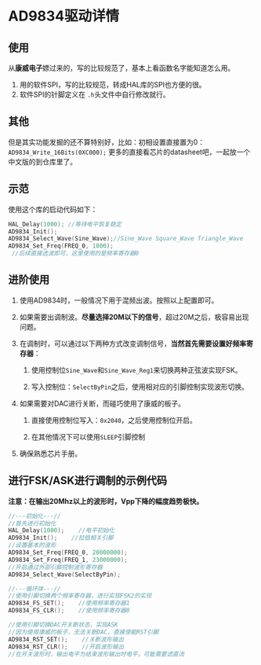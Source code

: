 # AD9834驱动详情

## 使用

从**康威电子**嫖过来的，写的比较规范了，基本上看函数名字能知道怎么用。

1. 用的软件SPI，写的比较规范，转成HAL库的SPI也方便的很。
2. 软件SPI的针脚定义在 `.h`头文件中自行修改就行。

## 其他

但是其实功能发掘的还不算特别好，比如：初相设置直接置为0：`AD9834_Write_16Bits(0XC000);`
更多的直接看芯片的datasheet吧，一起放一个中文版的到仓库里了。

## 示范

使用这个库的启动代码如下：

```c
HAL_Delay(1000); //等待电平恢复稳定
AD9834_Init();
AD9834_Select_Wave(Sine_Wave);//Sine_Wave Square_Wave Triangle_Wave
AD9834_Set_Freq(FREQ_0, 1000);
 //后续直接选波即可，这里使用的是频率寄存器0
```

## 进阶使用

1. 使用AD9834时，一般情况下用于混频出波。按照以上配置即可。

2. 如果需要出调制波。**尽量选择20M以下的信号**，超过20M之后，极容易出现问题。

3. 在调制时，可以通过以下两种方式改变调制信号，**当然首先需要设置好频率寄存器**：
   
   1. 使用控制位`Sine_Wave`和`Sine_Wave_Reg1`来切换两种正弦波实现FSK。
   
   2. 写入控制位：`SelectByPin`之后，使用相对应的引脚控制实现波形切换。

4. 如果需要对DAC进行关断，而碰巧使用了康威的板子。
   
   1. 直接使用控制位写入：`0x2040`，之后使用控制位开启。
   
   2. 在其他情况下可以使用`SLEEP`引脚控制

5. 确保熟悉芯片手册。

## 进行FSK/ASK进行调制的示例代码

**注意：在输出20Mhz以上的波形时，Vpp下降的幅度趋势极快。**

```c
//---初始化---//
//首先进行初始化
HAL_Delay(1000);    //电平初始化
AD9834_Init();    //拉低相关引脚
//设置基本的波形
AD9834_Set_Freq(FREQ_0, 20000000);
AD9834_Set_Freq(FREQ_1, 23000000);
//开启通过外部引脚控制波形寄存器
AD9834_Select_Wave(SelectByPin);

//---循环体---//
//使用引脚切换两个频率寄存器，进行实现FSK2的实现
AD9834_FS_SET();    //使用频率寄存器1
AD9834_FS_CLR();    //使用频率寄存器0

//使用引脚切换DAC开关断状态，实现ASK
//因为使用康威的板子，无法关断DAC，直接使能RST引脚
AD9834_RST_SET();    //关断波形输出
AD9834_RST_CLR();    //开启波形输出
//在开关波形时，输出电平为结束波形输出时电平，可能需要滤直流
```
